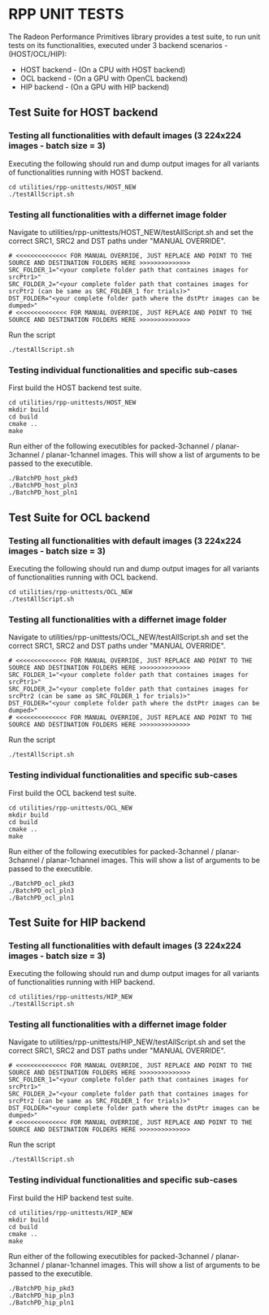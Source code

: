 # RPP UNIT TESTS
The Radeon Performance Primitives library provides a test suite, to run unit tests on its functionalities, executed under 3 backend scenarios - (HOST/OCL/HIP):
- HOST backend - (On a CPU with HOST backend)
- OCL backend - (On a GPU with OpenCL backend)
- HIP backend - (On a GPU with HIP backend)
## Test Suite for HOST backend
### Testing all functionalities with default images (3 224x224 images - batch size = 3)
Executing the following should run and dump output images for all variants of functionalities running with HOST backend.
```
cd utilities/rpp-unittests/HOST_NEW
./testAllScript.sh
```
### Testing all functionalities with a differnet image folder
Navigate to utilities/rpp-unittests/HOST_NEW/testAllScript.sh and set the correct SRC1, SRC2 and DST paths under "MANUAL OVERRIDE".
```
# <<<<<<<<<<<<<< FOR MANUAL OVERRIDE, JUST REPLACE AND POINT TO THE SOURCE AND DESTINATION FOLDERS HERE >>>>>>>>>>>>>>
SRC_FOLDER_1="<your complete folder path that containes images for  srcPtr1>"
SRC_FOLDER_2="<your complete folder path that containes images for  srcPtr2 (can be same as SRC_FOLDER_1 for trials)>"
DST_FOLDER="<your complete folder path where the dstPtr images can be dumped>"
# <<<<<<<<<<<<<< FOR MANUAL OVERRIDE, JUST REPLACE AND POINT TO THE SOURCE AND DESTINATION FOLDERS HERE >>>>>>>>>>>>>>
```
Run the script
```
./testAllScript.sh
```
### Testing individual functionalities and specific sub-cases
First build the HOST backend test suite.
```
cd utilities/rpp-unittests/HOST_NEW
mkdir build
cd build
cmake ..
make
```
Run either of the following executibles for packed-3channel / planar-3channel / planar-1channel images. This will show a list of arguments to be passed to the executible.
```
./BatchPD_host_pkd3
./BatchPD_host_pln3
./BatchPD_host_pln1
```

## Test Suite for OCL backend
### Testing all functionalities with default images (3 224x224 images - batch size = 3)
Executing the following should run and dump output images for all variants of functionalities running with OCL backend.
```
cd utilities/rpp-unittests/OCL_NEW
./testAllScript.sh
```
### Testing all functionalities with a differnet image folder
Navigate to utilities/rpp-unittests/OCL_NEW/testAllScript.sh and set the correct SRC1, SRC2 and DST paths under "MANUAL OVERRIDE".
```
# <<<<<<<<<<<<<< FOR MANUAL OVERRIDE, JUST REPLACE AND POINT TO THE SOURCE AND DESTINATION FOLDERS HERE >>>>>>>>>>>>>>
SRC_FOLDER_1="<your complete folder path that containes images for  srcPtr1>"
SRC_FOLDER_2="<your complete folder path that containes images for  srcPtr2 (can be same as SRC_FOLDER_1 for trials)>"
DST_FOLDER="<your complete folder path where the dstPtr images can be dumped>"
# <<<<<<<<<<<<<< FOR MANUAL OVERRIDE, JUST REPLACE AND POINT TO THE SOURCE AND DESTINATION FOLDERS HERE >>>>>>>>>>>>>>
```
Run the script
```
./testAllScript.sh
```
### Testing individual functionalities and specific sub-cases
First build the OCL backend test suite.
```
cd utilities/rpp-unittests/OCL_NEW
mkdir build
cd build
cmake ..
make
```
Run either of the following executibles for packed-3channel / planar-3channel / planar-1channel images. This will show a list of arguments to be passed to the executible.
```
./BatchPD_ocl_pkd3
./BatchPD_ocl_pln3
./BatchPD_ocl_pln1
```

## Test Suite for HIP backend
### Testing all functionalities with default images (3 224x224 images - batch size = 3)
Executing the following should run and dump output images for all variants of functionalities running with HIP backend.
```
cd utilities/rpp-unittests/HIP_NEW
./testAllScript.sh
```
### Testing all functionalities with a differnet image folder
Navigate to utilities/rpp-unittests/HIP_NEW/testAllScript.sh and set the correct SRC1, SRC2 and DST paths under "MANUAL OVERRIDE".
```
# <<<<<<<<<<<<<< FOR MANUAL OVERRIDE, JUST REPLACE AND POINT TO THE SOURCE AND DESTINATION FOLDERS HERE >>>>>>>>>>>>>>
SRC_FOLDER_1="<your complete folder path that containes images for  srcPtr1>"
SRC_FOLDER_2="<your complete folder path that containes images for  srcPtr2 (can be same as SRC_FOLDER_1 for trials)>"
DST_FOLDER="<your complete folder path where the dstPtr images can be dumped>"
# <<<<<<<<<<<<<< FOR MANUAL OVERRIDE, JUST REPLACE AND POINT TO THE SOURCE AND DESTINATION FOLDERS HERE >>>>>>>>>>>>>>
```
Run the script
```
./testAllScript.sh
```
### Testing individual functionalities and specific sub-cases
First build the HIP backend test suite.
```
cd utilities/rpp-unittests/HIP_NEW
mkdir build
cd build
cmake ..
make
```
Run either of the following executibles for packed-3channel / planar-3channel / planar-1channel images. This will show a list of arguments to be passed to the executible.
```
./BatchPD_hip_pkd3
./BatchPD_hip_pln3
./BatchPD_hip_pln1
```